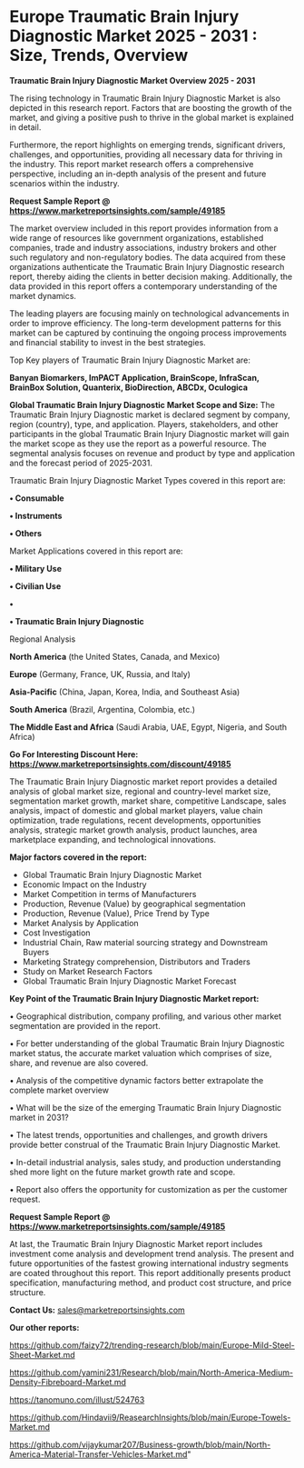 # Europe Traumatic Brain Injury Diagnostic Market 2025 - 2031 : Size, Trends, Overview

<Strong> Traumatic Brain Injury Diagnostic Market Overview 2025 - 2031</strong>

The rising technology in Traumatic Brain Injury Diagnostic Market is also depicted in this research report. Factors that are boosting the growth of the market, and giving a positive push to thrive in the global market is explained in detail.

Furthermore, the report highlights on emerging trends, significant drivers, challenges, and opportunities, providing all necessary data for thriving in the industry. This report market research offers a comprehensive perspective, including an in-depth analysis of the present and future scenarios within the industry.

<strong>Request Sample Report @ <a href=https://www.marketreportsinsights.com/sample/49185>https://www.marketreportsinsights.com/sample/49185</a></strong>

The market overview included in this report provides information from a wide range of resources like government organizations, established companies, trade and industry associations, industry brokers and other such regulatory and non-regulatory bodies. The data acquired from these organizations authenticate the Traumatic Brain Injury Diagnostic research report, thereby aiding the clients in better decision making. Additionally, the data provided in this report offers a contemporary understanding of the market dynamics.

The leading players are focusing mainly on technological advancements in order to improve efficiency. The long-term development patterns for this market can be captured by continuing the ongoing process improvements and financial stability to invest in the best strategies.

Top Key players of Traumatic Brain Injury Diagnostic Market are:

<strong>Banyan Biomarkers, ImPACT Application, BrainScope, InfraScan, BrainBox Solution, Quanterix, BioDirection, ABCDx, Oculogica</strong>

<strong><b>Global Traumatic Brain Injury Diagnostic Market Scope and Size:</b></strong>
The Traumatic Brain Injury Diagnostic market is declared segment by company, region (country), type, and application. Players, stakeholders, and other participants in the global Traumatic Brain Injury Diagnostic market will gain the market scope as they use the report as a powerful resource. The segmental analysis focuses on revenue and product by type and application and the forecast period of 2025-2031.

Traumatic Brain Injury Diagnostic Market Types covered in this report are:

<strong>•  Consumable

•  Instruments

•  Others</strong>

Market Applications covered in this report are:

<strong>•  Military Use

•  Civilian Use

•  

•  Traumatic Brain Injury Diagnostic</strong> 

Regional Analysis

<strong>North America</strong> (the United States, Canada, and Mexico)

<strong>Europe</strong> (Germany, France, UK, Russia, and Italy)

<strong>Asia-Pacific</strong> (China, Japan, Korea, India, and Southeast Asia)

<strong>South America</strong> (Brazil, Argentina, Colombia, etc.)

<strong>The Middle East and Africa</strong> (Saudi Arabia, UAE, Egypt, Nigeria, and South Africa)

<strong>Go For Interesting Discount Here: <a href=https://www.marketreportsinsights.com/discount/49185>https://www.marketreportsinsights.com/discount/49185</a></strong>

The Traumatic Brain Injury Diagnostic market report provides a detailed analysis of global market size, regional and country-level market size, segmentation market growth, market share, competitive Landscape, sales analysis, impact of domestic and global market players, value chain optimization, trade regulations, recent developments, opportunities analysis, strategic market growth analysis, product launches, area marketplace expanding, and technological innovations.

<strong><b>Major factors covered in the report:</b></strong>
<ul>
  <li>Global Traumatic Brain Injury Diagnostic Market </li>
  <li>Economic Impact on the Industry</li>
  <li>Market Competition in terms of Manufacturers</li>
  <li>Production, Revenue (Value) by geographical segmentation</li>
  <li>Production, Revenue (Value), Price Trend by Type</li>
  <li>Market Analysis by Application</li>
  <li>Cost Investigation</li>
  <li>Industrial Chain, Raw material sourcing strategy and Downstream Buyers</li>
  <li>Marketing Strategy comprehension, Distributors and Traders</li>
  <li>Study on Market Research Factors</li>
  <li>Global Traumatic Brain Injury Diagnostic Market Forecast</li>
</ul>

<strong><b>Key Point of the Traumatic Brain Injury Diagnostic Market report:</b></strong>

• Geographical distribution, company profiling, and various other market segmentation are provided in the report.

• For better understanding of the global Traumatic Brain Injury Diagnostic market status, the accurate market valuation which comprises of size, share, and revenue are also covered.

• Analysis of the competitive dynamic factors better extrapolate the complete market overview

• What will be the size of the emerging Traumatic Brain Injury Diagnostic market in 2031?

• The latest trends, opportunities and challenges, and growth drivers provide better construal of the Traumatic Brain Injury Diagnostic Market.

• In-detail industrial analysis, sales study, and production understanding shed more light on the future market growth rate and scope.

• Report also offers the opportunity for customization as per the customer request.

<strong>Request Sample Report @ <a href=https://www.marketreportsinsights.com/sample/49185>https://www.marketreportsinsights.com/sample/49185</a></strong>

At last, the Traumatic Brain Injury Diagnostic Market report includes investment come analysis and development trend analysis. The present and future opportunities of the fastest growing international industry segments are coated throughout this report. This report additionally presents product specification, manufacturing method, and product cost structure, and price structure.

<strong>Contact Us:</strong>
sales@marketreportsinsights.com

<strong>Our other reports:</strong>

<a href=https://github.com/faizy72/trending-research/blob/main/Europe-Mild-Steel-Sheet-Market.md>https://github.com/faizy72/trending-research/blob/main/Europe-Mild-Steel-Sheet-Market.md</a>

<a href=https://github.com/yamini231/Research/blob/main/North-America-Medium-Density-Fibreboard-Market.md>https://github.com/yamini231/Research/blob/main/North-America-Medium-Density-Fibreboard-Market.md</a>

<a href=https://tanomuno.com/illust/524763>https://tanomuno.com/illust/524763</a>

<a href=https://github.com/Hindavii9/ReasearchInsights/blob/main/Europe-Towels-Market.md>https://github.com/Hindavii9/ReasearchInsights/blob/main/Europe-Towels-Market.md</a>

<a href=https://github.com/vijaykumar207/Business-growth/blob/main/North-America-Material-Transfer-Vehicles-Market.md>https://github.com/vijaykumar207/Business-growth/blob/main/North-America-Material-Transfer-Vehicles-Market.md</a>"
